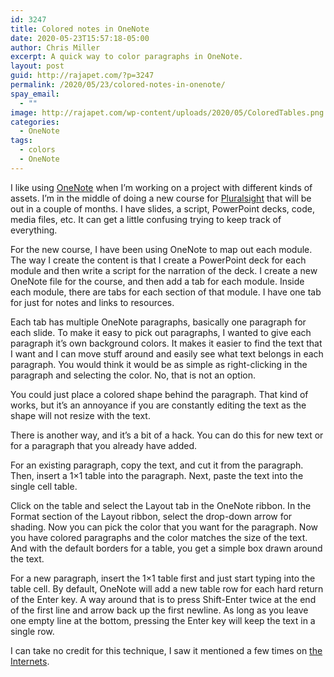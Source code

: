 ```yaml
---
id: 3247
title: Colored notes in OneNote
date: 2020-05-23T15:57:18-05:00
author: Chris Miller
excerpt: A quick way to color paragraphs in OneNote.
layout: post
guid: http://rajapet.com/?p=3247
permalink: /2020/05/23/colored-notes-in-onenote/
spay_email:
  - ""
image: http://rajapet.com/wp-content/uploads/2020/05/ColoredTables.png
categories:
  - OneNote
tags:
  - colors
  - OneNote
---
```

I like using [OneNote](https://www.microsoft.com/en-us/microsoft-365/onenote/digital-note-taking-app) when I&#8217;m working on a project with different kinds of assets. I&#8217;m in the middle of doing a new course for [Pluralsight](https://www.pluralsight.com/authors/christopher-miller) that will be out in a couple of months. I have slides, a script, PowerPoint decks, code, media files, etc. It can get a little confusing trying to keep track of everything.

For the new course, I have been using OneNote to map out each module. The way I create the content is that I create a PowerPoint deck for each module and then write a script for the narration of the deck. I create a new OneNote file for the course, and then add a tab for each module. Inside each module, there are tabs for each section of that module. I have one tab for just for notes and links to resources.

Each tab has multiple OneNote paragraphs, basically one paragraph for each slide. To make it easy to pick out paragraphs, I wanted to give each paragraph it&#8217;s own background colors. It makes it easier to find the text that I want and I can move stuff around and easily see what text belongs in each paragraph. You would think it would be as simple as right-clicking in the paragraph and selecting the color. No, that is not an option.

You could just place a colored shape behind the paragraph. That kind of works, but it&#8217;s an annoyance if you are constantly editing the text as the shape will not resize with the text.

There is another way, and it&#8217;s a bit of a hack. You can do this for new text or for a paragraph that you already have added.

For an existing paragraph, copy the text, and cut it from the paragraph. Then, insert a 1&#215;1 table into the paragraph. Next, paste the text into the single cell table.

Click on the table and select the Layout tab in the OneNote ribbon. In the Format section of the Layout ribbon, select the drop-down arrow for shading. Now you can pick the color that you want for the paragraph. Now you have colored paragraphs and the color matches the size of the text. And with the default borders for a table, you get a simple box drawn around the text.

For a new paragraph, insert the 1&#215;1 table first and just start typing into the table cell. By default, OneNote will add a new table row for each hard return of the Enter key. A way around that is to press Shift-Enter twice at the end of the first line and arrow back up the first newline. As long as you leave one empty line at the bottom, pressing the Enter key will keep the text in a single row.

I can take no credit for this technique, I saw it mentioned a few times on [the Internets](https://www.urbandictionary.com/define.php?term=the%20internets).